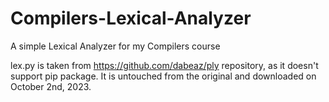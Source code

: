# Compilers-Lexical-Analyzer
A simple Lexical Analyzer for my Compilers course


lex.py is taken from https://github.com/dabeaz/ply repository, as it doesn't support pip package. It is untouched from the original and downloaded on October 2nd, 2023.
